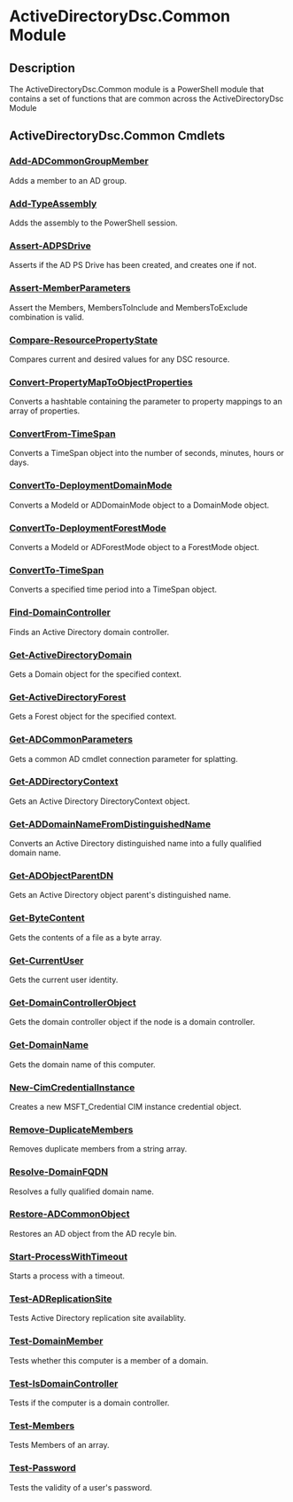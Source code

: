 
# ActiveDirectoryDsc.Common Module
## Description
The ActiveDirectoryDsc.Common module is a PowerShell module that contains a set of functions that are common across the ActiveDirectoryDsc Module

## ActiveDirectoryDsc.Common Cmdlets
### [Add-ADCommonGroupMember](docs/Add-ADCommonGroupMember.md)
Adds a member to an AD group.

### [Add-TypeAssembly](docs/Add-TypeAssembly.md)
Adds the assembly to the PowerShell session.

### [Assert-ADPSDrive](docs/Assert-ADPSDrive.md)
Asserts if the AD PS Drive has been created, and creates one if not.

### [Assert-MemberParameters](docs/Assert-MemberParameters.md)
Assert the Members, MembersToInclude and MembersToExclude combination is valid.

### [Compare-ResourcePropertyState](docs/Compare-ResourcePropertyState.md)
Compares current and desired values for any DSC resource.

### [Convert-PropertyMapToObjectProperties](docs/Convert-PropertyMapToObjectProperties.md)
Converts a hashtable containing the parameter to property mappings to an array of properties.

### [ConvertFrom-TimeSpan](docs/ConvertFrom-TimeSpan.md)
Converts a TimeSpan object into the number of seconds, minutes, hours or days.

### [ConvertTo-DeploymentDomainMode](docs/ConvertTo-DeploymentDomainMode.md)
Converts a ModeId or ADDomainMode object to a DomainMode object.

### [ConvertTo-DeploymentForestMode](docs/ConvertTo-DeploymentForestMode.md)
Converts a ModeId or ADForestMode object to a ForestMode object.

### [ConvertTo-TimeSpan](docs/ConvertTo-TimeSpan.md)
Converts a specified time period into a TimeSpan object.

### [Find-DomainController](docs/Find-DomainController.md)
Finds an Active Directory domain controller.

### [Get-ActiveDirectoryDomain](docs/Get-ActiveDirectoryDomain.md)
Gets a Domain object for the specified context.

### [Get-ActiveDirectoryForest](docs/Get-ActiveDirectoryForest.md)
Gets a Forest object for the specified context.

### [Get-ADCommonParameters](docs/Get-ADCommonParameters.md)
Gets a common AD cmdlet connection parameter for splatting.

### [Get-ADDirectoryContext](docs/Get-ADDirectoryContext.md)
Gets an Active Directory DirectoryContext object.

### [Get-ADDomainNameFromDistinguishedName](docs/Get-ADDomainNameFromDistinguishedName.md)
Converts an Active Directory distinguished name into a fully qualified domain name.

### [Get-ADObjectParentDN](docs/Get-ADObjectParentDN.md)
Gets an Active Directory object parent's distinguished name.

### [Get-ByteContent](docs/Get-ByteContent.md)
Gets the contents of a file as a byte array.

### [Get-CurrentUser](docs/Get-CurrentUser.md)
Gets the current user identity.

### [Get-DomainControllerObject](docs/Get-DomainControllerObject.md)
Gets the domain controller object if the node is a domain controller.

### [Get-DomainName](docs/Get-DomainName.md)
Gets the domain name of this computer.

### [New-CimCredentialInstance](docs/New-CimCredentialInstance.md)
Creates a new MSFT_Credential CIM instance credential object.

### [Remove-DuplicateMembers](docs/Remove-DuplicateMembers.md)
Removes duplicate members from a string array.

### [Resolve-DomainFQDN](docs/Resolve-DomainFQDN.md)
Resolves a fully qualified domain name.

### [Restore-ADCommonObject](docs/Restore-ADCommonObject.md)
Restores an AD object from the AD recyle bin.

### [Start-ProcessWithTimeout](docs/Start-ProcessWithTimeout.md)
Starts a process with a timeout.

### [Test-ADReplicationSite](docs/Test-ADReplicationSite.md)
Tests Active Directory replication site availablity.

### [Test-DomainMember](docs/Test-DomainMember.md)
Tests whether this computer is a member of a domain.

### [Test-IsDomainController](docs/Test-IsDomainController.md)
Tests if the computer is a domain controller.

### [Test-Members](docs/Test-Members.md)
Tests Members of an array.

### [Test-Password](docs/Test-Password.md)
Tests the validity of a user's password.

